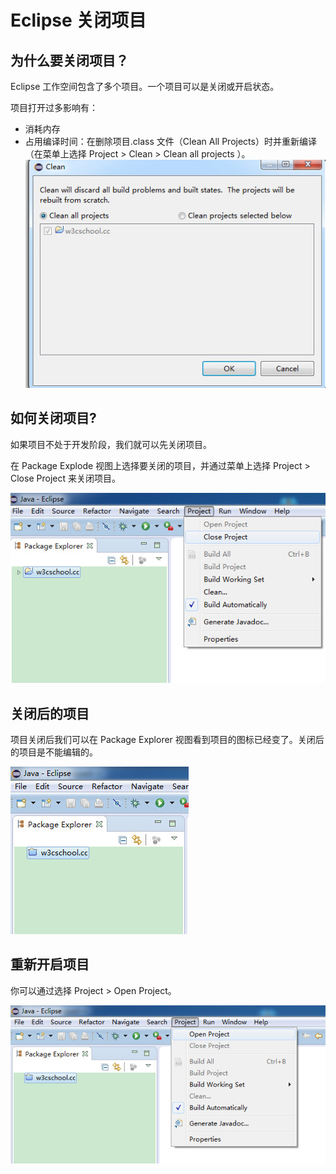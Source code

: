 # Eclipse 关闭项目


## 为什么要关闭项目？

Eclipse 工作空间包含了多个项目。一个项目可以是关闭或开启状态。

项目打开过多影响有：

* 消耗内存
* 占用编译时间：在删除项目.class 文件（Clean All Projects）时并重新编译（在菜单上选择 Project > Clean > Clean all projects ）。
![](images/eclipse-close-project/clean_project.jpg)


## 如何关闭项目?

如果项目不处于开发阶段，我们就可以先关闭项目。

在 Package Explode 视图上选择要关闭的项目，并通过菜单上选择 Project > Close Project 来关闭项目。

![](images/eclipse-close-project/close_porject.jpg)

## 关闭后的项目

项目关闭后我们可以在 Package Explorer 视图看到项目的图标已经变了。关闭后的项目是不能编辑的。

![](images/eclipse-close-project/project_closed.jpg)


## 重新开启项目

你可以通过选择 Project > Open Project。

![](images/eclipse-close-project/open_project.jpg)